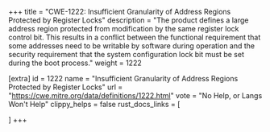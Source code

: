 +++
title = "CWE-1222: Insufficient Granularity of Address Regions Protected by Register Locks"
description	= "The product defines a large address region protected from modification by the same register lock control bit. This results in a conflict between the functional requirement that some addresses need to be writable by software during operation and the security requirement that the system configuration lock bit must be set during the boot process."
weight = 1222

[extra]
id = 1222
name = "Insufficient Granularity of Address Regions Protected by Register Locks"
url = "https://cwe.mitre.org/data/definitions/1222.html"
vote = "No Help, or Langs Won't Help"
clippy_helps = false
rust_docs_links = [
	
]
+++

